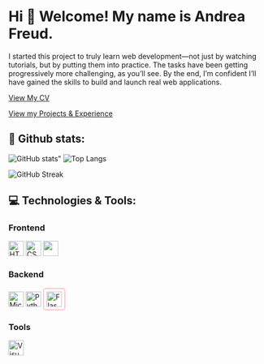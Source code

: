 #  Hi 👋 Welcome! My name is Andrea Freud.

I started this project to truly learn web development—not just by watching tutorials, but by putting them into practice.
The tasks have been getting progressively more challenging, as you’ll see. By the end, I’m confident I’ll have gained the skills to build and launch real web applications.

<p> <a href="https://github.com/Nagraggini/Nagraggini/blob/main/Andrea_Freud_CV.pdf"> View My CV </a></p>

<a href="https://nagraggini.github.io/Project-showcase/index.html"> View my Projects & Experience</a>

## 📜 Github stats:

![GitHub stats](https://github-readme-stats.vercel.app/api?username=Nagraggini&show_icons=true&theme=radical)"
![Top Langs](https://github-readme-stats.vercel.app/api/top-langs/?username=Nagraggini&layout=compact&theme=radical)

![GitHub Streak](https://github-readme-streak-stats.herokuapp.com/?user=Nagraggini&theme=dark&hide_border=true) 

<!--Profile visitors:-->
<!-- ![](https://komarev.com/ghpvc/?username=Nagraggini&color=blue)-->

## 💻 Technologies & Tools:
### Frontend
<div>
  <img src="https://cdn.jsdelivr.net/gh/devicons/devicon/icons/html5/html5-original.svg" alt="HTML5" height="30" />
  <img src="https://cdn.jsdelivr.net/gh/devicons/devicon/icons/css3/css3-original.svg" alt="CSS3" height="30" />
  <img src="https://cdn.jsdelivr.net/gh/devicons/devicon/icons/javascript/javascript-original.svg" height="30" />   
</div>

### Backend
<div>
  <img src="https://cdn.jsdelivr.net/gh/devicons/devicon/icons/microsoftsqlserver/microsoftsqlserver-original.svg" height="30" title="Microsoft SQL Server">
  <img src="https://cdn.jsdelivr.net/gh/devicons/devicon/icons/python/python-original.svg" height="30" title="Python"/>
  <img 
    src="https://cdn.jsdelivr.net/gh/devicons/devicon/icons/flask/flask-original.svg"
    alt="Flask"
    height="30"
    title="Flask"
    style="background-color: rgba(255, 255, 255, 1);
           padding: 5px;
           border-radius: 5px;
          border: 2px solid pink;"
  />
</div>

### Tools
<div>
  <img src="https://cdn.jsdelivr.net/gh/devicons/devicon/icons/vscode/vscode-original.svg" height="30" title="Visual Studio Code"/>
</div>



